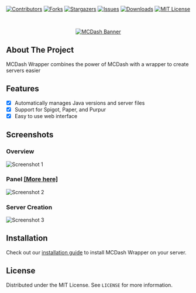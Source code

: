 [![Contributors][contributors-shield]][contributors-url]
[![Forks][forks-shield]][forks-url]
[![Stargazers][stars-shield]][stars-url]
[![Issues][issues-shield]][issues-url]
[![Downloads][downloads-shield]][downloads-url]
[![MIT License][license-shield]][license-url]

<br />
<p align="center">
  <a href="https://github.com/gnmyt/MCDashWrapper">
    <picture>
        <source media="(prefers-color-scheme: dark)" srcset="https://i.imgur.com/bxuP8yC.png">
        <img alt="MCDash Banner" src="https://i.imgur.com/aTxlW0Q.png">
    </picture>
  </a>
</p>

## About The Project
MCDash Wrapper combines the power of MCDash with a wrapper to create servers easier

## Features
- [x] Automatically manages Java versions and server files
- [x] Support for Spigot, Paper, and Purpur
- [x] Easy to use web interface

## Screenshots

### Overview
![Screenshot 1](https://i.imgur.com/6Fz2al6.png)

### Panel [[More here]](https://github.com/gnmyt/MCDash)
![Screenshot 2](https://i.imgur.com/iAyHVnN.png)

### Server Creation
![Screenshot 3](https://i.imgur.com/xPXXRmH.png)

## Installation
Check out our [installation guide](https://mcdash.gnmyt.dev/docs/wrapper) to install MCDash Wrapper on your server.

## License
Distributed under the MIT License. See `LICENSE` for more information.

[contributors-shield]: https://img.shields.io/github/contributors/bayuairbender2950/MCDashWrapper.svg?style=for-the-badge
[contributors-url]: https://github.com/bayuairbender2950/MCDashWrapper/graphs/contributors
[forks-shield]: https://img.shields.io/github/forks/bayuairbender2950/MCDashWrapper.svg?style=for-the-badge
[forks-url]: https://github.com/bayuairbender2950/MCDashWrapper/network/members
[stars-shield]: https://img.shields.io/github/stars/bayuairbender2950/MCDashWrapper.svg?style=for-the-badge
[stars-url]: https://github.com/bayuairbender2950/MCDashWrapper/stargazers
[issues-shield]: https://img.shields.io/github/issues/bayuairbender2950/MCDashWrapper.svg?style=for-the-badge
[issues-url]: https://github.com/bayuairbender2950/MCDashWrapper/issues
[license-shield]: https://img.shields.io/github/license/bayuairbender2950/MCDashWrapper.svg?style=for-the-badge
[license-url]: https://github.com/bayuairbender2950/MCDashWrapper/blob/master/LICENSE.txt
[downloads-shield]: https://img.shields.io/github/downloads/bayuairbender2950/MCDashWrapper/total?style=for-the-badge
[downloads-url]: https://github.com/gnmyt/MCDashWrapper/releases/latest
